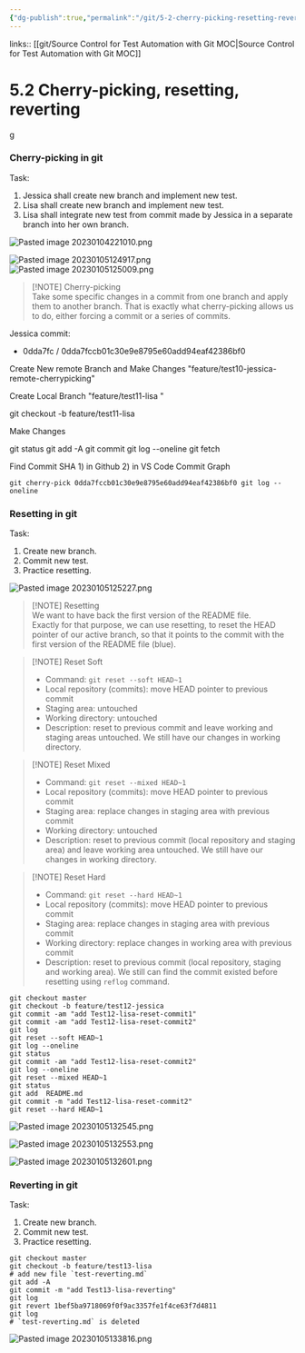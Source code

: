 ```yaml
---
{"dg-publish":true,"permalink":"/git/5-2-cherry-picking-resetting-reverting/"}
---
```


links:: [[git/Source Control for Test Automation with Git MOC\|Source Control for Test Automation with Git MOC]]

# 5.2 Cherry-picking, resetting, reverting

g

### Cherry-picking in git

Task: 

1. Jessica shall create new branch and implement new test.
2. Lisa shall create new branch and implement new test.
3. Lisa shall integrate new test from commit made by Jessica in a separate branch into her own branch.

![Pasted image 20230104221010.png](/img/user/git/attachments/Pasted%20image%2020230104221010.png)

![Pasted image 20230105124917.png](/img/user/git/attachments/Pasted%20image%2020230105124917.png)  
![Pasted image 20230105125009.png](/img/user/git/attachments/Pasted%20image%2020230105125009.png)

> [!NOTE] Cherry-picking  
> Take some specific changes in a commit from one branch and apply them to another branch. That is exactly what cherry-picking allows us to do, either forcing a commit or a series of commits.

Jessica commit: 

- 0dda7fc / 0dda7fccb01c30e9e8795e60add94eaf42386bf0


Create New remote Branch and Make Changes "feature/test10-jessica-remote-cherrypicking"

Create Local Branch "feature/test11-lisa "

git checkout -b feature/test11-lisa   

Make Changes

git status git add -A git commit git log --oneline git fetch      

Find Commit SHA 1) in Github 2) in VS Code Commit Graph
```
git cherry-pick 0dda7fccb01c30e9e8795e60add94eaf42386bf0 git log --oneline                                          

```

### Resetting in git

Task: 

1. Create new branch.
2. Commit new test.
3. Practice resetting.

![Pasted image 20230105125227.png](/img/user/git/attachments/Pasted%20image%2020230105125227.png)

> [!NOTE] Resetting  
> We want to have back the first version of the README file.  
Exactly for that purpose, we can use resetting, to reset the HEAD pointer of our active branch, so that it points to the commit with the first version of the README file (blue).

> [!NOTE] Reset Soft
> - Command: `git reset --soft HEAD~1`
> - Local repository (commits): move HEAD pointer to previous commit
> - Staging area: untouched 
> - Working directory: untouched
> - Description: reset to previous commit and leave working and staging areas untouched. We still have our changes in working directory.

> [!NOTE] Reset Mixed
> - Command: `git reset --mixed HEAD~1`
> - Local repository (commits): move HEAD pointer to previous commit
> - Staging area: replace changes in staging area with previous commit 
> - Working directory: untouched
> - Description: reset to previous commit (local repository and staging area) and leave working area untouched. We still have our changes in working directory.

> [!NOTE] Reset Hard
> - Command: `git reset --hard HEAD~1`
> - Local repository (commits): move HEAD pointer to previous commit
> - Staging area: replace changes in staging area with previous commit 
> - Working directory: replace changes in working area with previous commit
> - Description: reset to previous commit (local repository, staging and working area). We still can find the commit existed before resetting using `reflog` command.

```shell
git checkout master                                                               git checkout -b feature/test12-jessica                                            git commit -am "add Test12-lisa-reset-commit1"                                    git commit -am "add Test12-lisa-reset-commit2"                                    git log                                                                           git reset --soft HEAD~1                                                           git log --oneline                                                                 git status                                                                        git commit -am "add Test12-lisa-reset-commit2"                                    git log --oneline                                                                 git reset --mixed HEAD~1                                                          git status                                                                        git add  README.md                                                                git commit -m "add Test12-lisa-reset-commit2"                                     git reset --hard HEAD~1  
```

![Pasted image 20230105132545.png](/img/user/git/attachments/Pasted%20image%2020230105132545.png)

![Pasted image 20230105132553.png](/img/user/git/attachments/Pasted%20image%2020230105132553.png)

![Pasted image 20230105132601.png](/img/user/git/attachments/Pasted%20image%2020230105132601.png)

### Reverting in git

Task: 

1. Create new branch.
2. Commit new test.
3. Practice resetting.

```shell
git checkout master                                                                  git checkout -b feature/test13-lisa   
# add new file `test-reverting.md`
git add -A                                                                           git commit -m "add Test13-lisa-reverting"                                            git log                                                                              git revert 1bef5ba9718069f0f9ac3357fe1f4ce63f7d4811                                  git log   
# `test-reverting.md` is deleted
```

![Pasted image 20230105133816.png](/img/user/git/attachments/Pasted%20image%2020230105133816.png)

